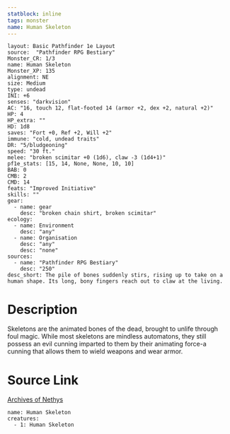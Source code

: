 ```yaml
---
statblock: inline
tags: monster
name: Human Skeleton
---
```

```statblock
layout: Basic Pathfinder 1e Layout
source:  "Pathfinder RPG Bestiary"
Monster_CR: 1/3
name: Human Skeleton
Monster_XP: 135
alignment: NE
size: Medium
type: undead
INI: +6
senses: "darkvision"
AC: "16, touch 12, flat-footed 14 (armor +2, dex +2, natural +2)"
HP: 4
HP_extra: ""
HD: 1d8
saves: "Fort +0, Ref +2, Will +2"
immune: "cold, undead traits"
DR: "5/bludgeoning"
speed: "30 ft."
melee: "broken scimitar +0 (1d6), claw -3 (1d4+1)"
pf1e_stats: [15, 14, None, None, 10, 10]
BAB: 0
CMB: 2
CMD: 14
feats: "Improved Initiative"
skills: ""
gear:
  - name: gear
    desc: "broken chain shirt, broken scimitar"
ecology:
  - name: Environment
    desc: "any"
  - name: Organisation
    desc: "any"
    desc: "none"
sources:
  - name: "Pathfinder RPG Bestiary"
    desc: "250"
desc_short: The pile of bones suddenly stirs, rising up to take on a human shape. Its long, bony fingers reach out to claw at the living.
```
# Description
Skeletons are the animated bones of the dead, brought to unlife through foul magic. While most skeletons are mindless automatons, they still possess an evil cunning imparted to them by their animating force-a cunning that allows them to wield weapons and wear armor.
# Source Link
[Archives of Nethys](https://aonprd.com/MonsterDisplay.aspx?ItemName=Human%20Skeleton)
```encounter-table
name: Human Skeleton
creatures:
  - 1: Human Skeleton
```
